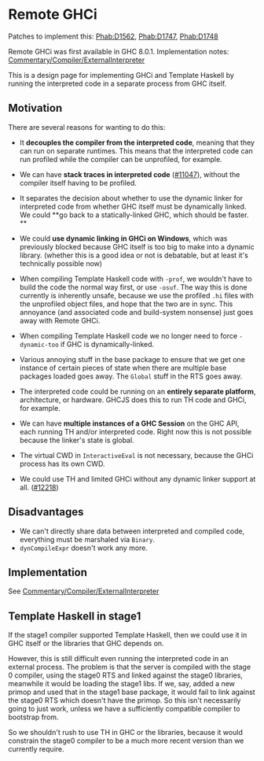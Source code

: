 # Remote GHCi



Patches to implement this: [
Phab:D1562](https://phabricator.haskell.org/D1562), [
Phab:D1747](https://phabricator.haskell.org/D1747), [
Phab:D1748](https://phabricator.haskell.org/D1748)



Remote GHCi was first available in GHC 8.0.1.  Implementation notes: [Commentary/Compiler/ExternalInterpreter](commentary/compiler/external-interpreter)



This is a design page for implementing GHCi and Template Haskell by running the interpreted code in a separate process from GHC itself.  


## Motivation



There are several reasons for wanting to do this:


- It **decouples the compiler from the interpreted code**, meaning that they can run on separate runtimes.  This means that the interpreted code can run profiled while the compiler can be unprofiled, for example.   

- We can have **stack traces in interpreted code** ([\#11047](https://gitlab.staging.haskell.org/ghc/ghc/issues/11047)), without the compiler itself having to be profiled.

- It separates the decision about whether to use the dynamic linker for interpreted code from whether GHC itself must be dynamically linked.  We could **go back to a statically-linked GHC, which should be faster.
  **

- We could **use dynamic linking in GHCi on Windows**, which was previously blocked because GHC itself is too big to make into a dynamic library. (whether this is a good idea or not is debatable, but at least it's technically possible now)

- When compiling Template Haskell code with `-prof`, we wouldn't have to build the code the normal way first, or use `-osuf`.  The way this is done currently is inherently unsafe, because we use the profiled `.hi` files with the unprofiled object files, and hope that the two are in sync.  This annoyance (and associated code and build-system nonsense) just goes away with Remote GHCi.

- When compiling Template Haskell code we no longer need to force `-dynamic-too` if GHC is dynamically-linked.

- Various annoying stuff in the base package to ensure that we get one instance of certain pieces of state when there are multiple base packages loaded goes away.  The `Global` stuff in the RTS goes away.

- The interpreted code could be running on an **entirely separate platform**, architecture, or hardware.  GHCJS does this to run TH code and GHCi, for example.

- We can have **multiple instances of a GHC Session** on the GHC API, each running TH and/or interpreted code.  Right now this is not possible because the linker's state is global.

- The virtual CWD in `InteractiveEval` is not necessary, because the GHCi process has its own CWD.

- We could use TH and limited GHCi without any dynamic linker support at all. ([\#12218](https://gitlab.staging.haskell.org/ghc/ghc/issues/12218))

## Disadvantages


- We can't directly share data between interpreted and compiled code, everything must be marshaled via `Binary`.
- `dynCompileExpr` doesn't work any more.

## Implementation



See [Commentary/Compiler/ExternalInterpreter](commentary/compiler/external-interpreter)


## Template Haskell in stage1



If the stage1 compiler supported Template Haskell, then we could use it in GHC itself or the libraries that GHC depends on.  



However, this is still difficult even running the interpreted code in an external process.  The problem is that the server is compiled with the stage 0 compiler, using the stage0 RTS and linked against the stage0 libraries, meanwhile it would be loading the stage1 libs.  If we, say, added a new primop and used that in the stage1 base package, it would fail to link against the stage0 RTS which doesn't have the primop.  So this isn't necessarily going to just work, unless we have a sufficiently compatible compiler to bootstrap from.



So we shouldn't rush to use TH in GHC or the libraries, because it would constrain the stage0 compiler to be a much more recent version than we currently require.


